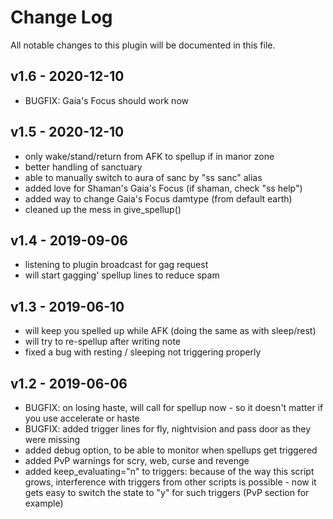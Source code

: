 # Change Log
All notable changes to this plugin will be documented in this file.

## v1.6 - 2020-12-10
- BUGFIX: Gaia's Focus should work now

## v1.5 - 2020-12-10
- only wake/stand/return from AFK to spellup if in manor zone
- better handling of sanctuary
- able to manually switch to aura of sanc by "ss sanc" alias
- added love for Shaman's Gaia's Focus (if shaman, check "ss help")
- added way to change Gaia's Focus damtype (from default earth)
- cleaned up the mess in give_spellup()

## v1.4 - 2019-09-06
- listening to plugin broadcast for gag request
- will start gagging' spellup lines to reduce spam

## v1.3 - 2019-06-10
- will keep you spelled up while AFK (doing the same as with sleep/rest)
- will try to re-spellup after writing note
- fixed a bug with resting / sleeping not triggering properly

## v1.2 - 2019-06-06
- BUGFIX: on losing haste, will call for spellup now - so it doesn't matter if you use accelerate or haste
- BUGFIX: added trigger lines for fly, nightvision and pass door as they were missing
- added debug option, to be able to monitor when spellups get triggered
- added PvP warnings for scry, web, curse and revenge
- added keep_evaluating="n" to triggers: because of the way this script grows, interference with triggers from other scripts is possible - now it gets easy to switch the state to "y" for such triggers (PvP section for example)